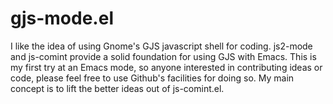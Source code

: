 gjs-mode.el
===========

I like the idea of using Gnome's GJS javascript shell for coding. js2-mode and js-comint provide a solid foundation for using GJS with Emacs. This is my first try at an Emacs mode, so anyone interested in contributing ideas or code, please feel free to use Github's facilities for doing so. My main concept is to lift the better ideas out of js-comint.el.
